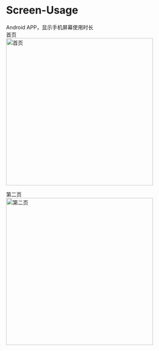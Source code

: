 # Screen-Usage
Android APP，显示手机屏幕使用时长   
首页  
<img src="https://github.com/georgezzzh/imageRepo/raw/master/screen_time/screen_time_home.png" width="400" alt="首页"/>   

第二页  
<img src="https://github.com/georgezzzh/imageRepo/raw/master/screen_time/screen_time_daily.png" width="400" alt="第二页"/> 
